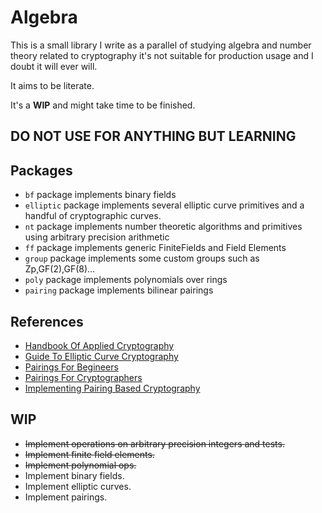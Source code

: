 # Algebra

This is a small library I write as a parallel of studying algebra
and number theory related to cryptography it's not suitable for production usage
and I doubt it will ever will.

It aims to be literate.

It's a **WIP** and might take time to be finished.

## DO NOT USE FOR ANYTHING BUT LEARNING

## Packages

- ```bf``` package implements binary fields
- ```elliptic``` package implements several elliptic curve primitives and
a handful of cryptographic curves.
- ```nt``` package implements number theoretic algorithms and primitives using
arbitrary precision arithmetic
- ```ff``` package implements generic FiniteFields and Field Elements
- ```group``` package implements some custom groups such as Zp,GF(2),GF(8)...
- ```poly``` package implements polynomials over rings
- ```pairing``` package implements bilinear pairings

## References

- [Handbook Of Applied Cryptography](http://cacr.uwaterloo.ca/hac/)
- [Guide To Elliptic Curve Cryptography](http://cacr.uwaterloo.ca/ecc/)
- [Pairings For Begineers](http://www.craigcostello.com.au/pairings/PairingsForBeginners.pdf)
- [Pairings For Cryptographers](https://eprint.iacr.org/2006/165)
- [Implementing Pairing Based Cryptography](https://crypto.stanford.edu/pbc/thesis.pdf)

## WIP

- ~~Implement operations on arbitrary precision integers and tests.~~
- ~~Implement finite field elements.~~
- ~~Implement polynomial ops.~~
- Implement binary fields.
- Implement elliptic curves.
- Implement pairings.
